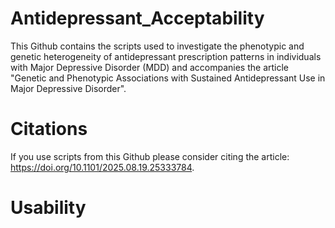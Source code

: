 # Antidepressant_Acceptability

 This Github contains the scripts used to investigate the phenotypic and genetic heterogeneity of antidepressant prescription patterns in individuals with Major Depressive Disorder (MDD) and accompanies the article "Genetic and Phenotypic Associations with Sustained Antidepressant Use in Major Depressive Disorder".

 # Citations

If you use scripts from this Github please consider citing the article: https://doi.org/10.1101/2025.08.19.25333784. 

# Usability
